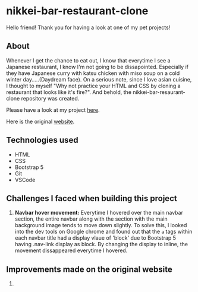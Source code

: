 # nikkei-bar-restaurant-clone
Hello friend! Thank you for having a look at one of my pet projects!

## About
Whenever I get the chance to eat out, I know that everytime I see a Japanese restaurant, I know I'm not going to be dissapointed. Especially if they have Japanese curry with katsu chicken with miso soup on a cold winter day.....(Daydream face). On a serious note, since I love asian cuisine, I thought to myself "Why not practice your HTML and CSS by cloning a restaurant that looks like it's fire?". And behold, the nikkei-bar-resaurant-clone repository was created. 

Please have a look at my project <a href="">here</a>.

Here is the original <a href="https://nikkeibar.com.au/">website</a>.

## Technologies used 
+ HTML
+ CSS
+ Bootstrap 5
+ Git
+ VSCode

## Challenges I faced when building this project
1. <b>Navbar hover movement:</b> Everytime I hovered over the main navbar section, the entire navbar along with the section with the main background image tends to move down slightly. To solve this, I looked into the dev tools on Google chrome and found out that the <code>a</code> tags within each navbar title had a display vlaue of 'block' due to Bootstrap 5 having .nav-link display as block. By changing the display to inline, the movement dissappeared everytime I hovered. 

## Improvements made on the original website
1. 